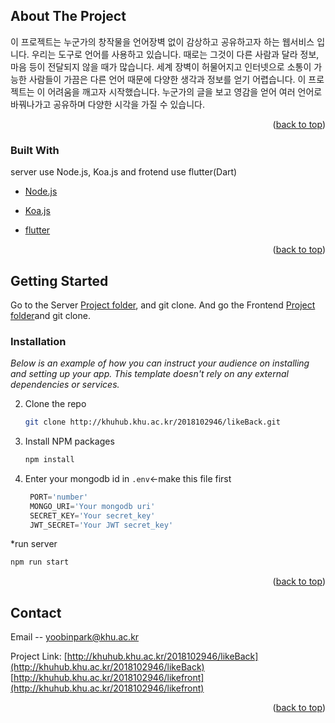 

<!-- ABOUT THE PROJECT -->
## About The Project
이 프로젝트는 누군가의 창작물을 언어장벽 없이 감상하고 공유하고자 하는 웹서비스 입니다.
우리는 도구로 언어를 사용하고 있습니다. 때로는 그것이 다른 사람과 달라 정보, 마음 등이 전달되지 않을 때가 많습니다.
세계 장벽이 허물어지고 인터넷으로 소통이 가능한 사람들이 가끔은 다른 언어 때문에 다양한 생각과 정보를 얻기 어렵습니다.
이 프로젝트는 이 어려움을 깨고자 시작했습니다.
누군가의 글을 보고 영감을 얻어 여러 언어로 바꿔나가고 공유하며 다양한 시각을 가질 수 있습니다.

<p align="right">(<a href="#top">back to top</a>)</p>



### Built With

server use Node.js, Koa.js and frotend use flutter(Dart)

* [Node.js](https://nodejs.org/)
* [Koa.js](https://koajs.com/)

* [flutter](https://flutter.dev/)



<p align="right">(<a href="#top">back to top</a>)</p>



<!-- GETTING STARTED -->
## Getting Started

Go to the Server [Project folder](http://khuhub.khu.ac.kr/2018102946/likeBack), and git clone.
And go the Frontend [Project folder](http://khuhub.khu.ac.kr/2018102946/likefront)and git clone. 


### Installation

_Below is an example of how you can instruct your audience on installing and setting up your app. This template doesn't rely on any external dependencies or services._


2. Clone the repo
   ```sh
   git clone http://khuhub.khu.ac.kr/2018102946/likeBack.git
   ```
3. Install NPM packages
   ```sh
   npm install
   ```
4. Enter your mongodb id in `.env`<-make this file first 
   ```js
    PORT='number'
    MONGO_URI='Your mongodb uri'
    SECRET_KEY='Your secret_key'
    JWT_SECRET='Your JWT secret_key'
   ```

*run server
  ```sh
  npm run start
  ```

<p align="right">(<a href="#top">back to top</a>)</p>





<!-- CONTACT -->
## Contact

Email -- yoobinpark@khu.ac.kr

Project Link: [http://khuhub.khu.ac.kr/2018102946/likeBack](http://khuhub.khu.ac.kr/2018102946/likeBack)
              [http://khuhub.khu.ac.kr/2018102946/likefront](http://khuhub.khu.ac.kr/2018102946/likefront)

<p align="right">(<a href="#top">back to top</a>)</p>

